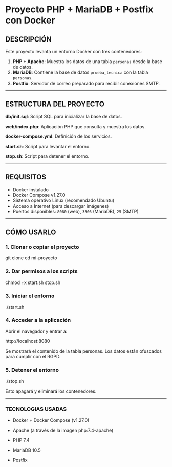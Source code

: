 # Proyecto PHP + MariaDB + Postfix con Docker

## DESCRIPCIÓN

Este proyecto levanta un entorno Docker con tres contenedores:

1. **PHP + Apache**: Muestra los datos de una tabla `personas` desde la base de datos.
2. **MariaDB**: Contiene la base de datos `prueba_tecnica` con la tabla `personas`.
3. **Postfix**: Servidor de correo preparado para recibir conexiones SMTP. 

---

## ESTRUCTURA DEL PROYECTO

**db/init.sql**: Script SQL para inicializar la base de datos.

**web/index.php**: Aplicación PHP que consulta y muestra los datos.

**docker-compose.yml**: Definición de los servicios.

**start.sh**: Script para levantar el entorno.

**stop.sh**: Script para detener el entorno.

---

## REQUISITOS

- Docker instalado
- Docker Compose v1.27.0
- Sistema operativo Linux (recomendado Ubuntu)
- Acceso a Internet (para descargar imágenes)
- Puertos disponibles: `8080` (web), `3306` (MariaDB), `25` (SMTP)

---

## CÓMO USARLO

### 1. Clonar o copiar el proyecto

git clone <repositorio>
cd mi-proyecto

### 2. Dar permisos a los scripts

chmod +x start.sh stop.sh


### 3. Iniciar el entorno

./start.sh


### 4. Acceder a la aplicación

Abrir el navegador y entrar a:

http://localhost:8080

Se mostrará el contenido de la tabla personas. Los datos están ofuscados para cumplir con el RGPD.


### 5. Detener el entorno
./stop.sh

Esto apagará y eliminará los contenedores.

---

### TECNOLOGIAS USADAS

- Docker + Docker Compose (v1.27.0)

- Apache (a través de la imagen php:7.4-apache)

- PHP 7.4

- MariaDB 10.5

- Postfix


